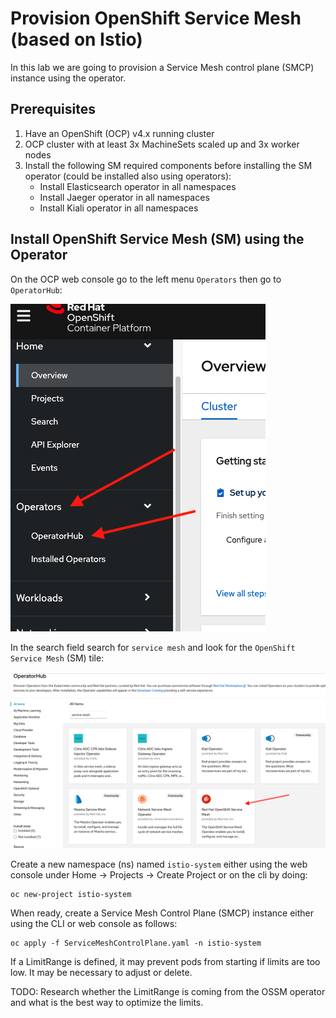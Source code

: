 # Provision OpenShift Service Mesh (based on Istio)

In this lab we are going to provision a Service Mesh control plane (SMCP) instance using the operator.

## Prerequisites

1. Have an OpenShift (OCP) v4.x running cluster
2. OCP cluster with at least 3x MachineSets scaled up and 3x worker nodes
3. Install the following SM required components before installing the SM operator (could be installed also using operators):
    - Install Elasticsearch operator in all namespaces
    - Install Jaeger operator in all namespaces
    - Install Kiali operator in all namespaces

## Install OpenShift Service Mesh (SM) using the Operator

On the OCP web console go to the left menu `Operators` then go to `OperatorHub`:

![](../images/operator-hub-menu.png)

In the search field search for `service mesh` and look for the `OpenShift Service Mesh` (SM) tile:

![](../images/operator-sm-tile.png)

Create a new namespace (ns) named `istio-system` either using the web console under Home -> Projects -> Create Project or on the cli by doing:

```
oc new-project istio-system
```

When ready, create a Service Mesh Control Plane (SMCP) instance either using the CLI or web console as follows:

```
oc apply -f ServiceMeshControlPlane.yaml -n istio-system
```

If a LimitRange is defined, it may prevent pods from starting if limits are too low. It may be necessary to adjust or delete.

TODO: Research whether the LimitRange is coming from the OSSM operator and what is the best way to optimize the limits.